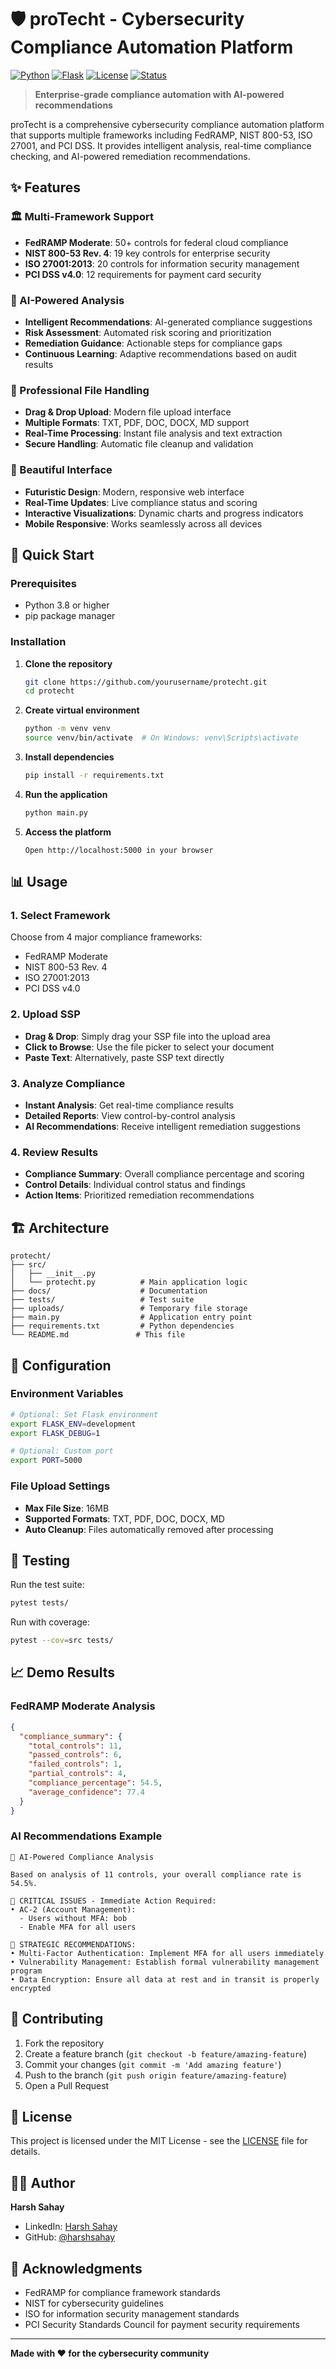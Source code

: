 # 🛡️ proTecht - Cybersecurity Compliance Automation Platform

[![Python](https://img.shields.io/badge/Python-3.8+-blue.svg)](https://python.org)
[![Flask](https://img.shields.io/badge/Flask-2.3+-green.svg)](https://flask.palletsprojects.com)
[![License](https://img.shields.io/badge/License-MIT-yellow.svg)](LICENSE)
[![Status](https://img.shields.io/badge/Status-Production%20Ready-brightgreen.svg)]()

> **Enterprise-grade compliance automation with AI-powered recommendations**

proTecht is a comprehensive cybersecurity compliance automation platform that supports multiple frameworks including FedRAMP, NIST 800-53, ISO 27001, and PCI DSS. It provides intelligent analysis, real-time compliance checking, and AI-powered remediation recommendations.

## ✨ Features

### 🏛️ Multi-Framework Support
- **FedRAMP Moderate**: 50+ controls for federal cloud compliance
- **NIST 800-53 Rev. 4**: 19 key controls for enterprise security
- **ISO 27001:2013**: 20 controls for information security management
- **PCI DSS v4.0**: 12 requirements for payment card security

### 🤖 AI-Powered Analysis
- **Intelligent Recommendations**: AI-generated compliance suggestions
- **Risk Assessment**: Automated risk scoring and prioritization
- **Remediation Guidance**: Actionable steps for compliance gaps
- **Continuous Learning**: Adaptive recommendations based on audit results

### 📁 Professional File Handling
- **Drag & Drop Upload**: Modern file upload interface
- **Multiple Formats**: TXT, PDF, DOC, DOCX, MD support
- **Real-Time Processing**: Instant file analysis and text extraction
- **Secure Handling**: Automatic file cleanup and validation

### 🎨 Beautiful Interface
- **Futuristic Design**: Modern, responsive web interface
- **Real-Time Updates**: Live compliance status and scoring
- **Interactive Visualizations**: Dynamic charts and progress indicators
- **Mobile Responsive**: Works seamlessly across all devices

## 🚀 Quick Start

### Prerequisites
- Python 3.8 or higher
- pip package manager

### Installation

1. **Clone the repository**
   ```bash
   git clone https://github.com/yourusername/protecht.git
   cd protecht
   ```

2. **Create virtual environment**
   ```bash
   python -m venv venv
   source venv/bin/activate  # On Windows: venv\Scripts\activate
   ```

3. **Install dependencies**
   ```bash
   pip install -r requirements.txt
   ```

4. **Run the application**
   ```bash
   python main.py
   ```

5. **Access the platform**
   ```
   Open http://localhost:5000 in your browser
   ```

## 📊 Usage

### 1. Select Framework
Choose from 4 major compliance frameworks:
- FedRAMP Moderate
- NIST 800-53 Rev. 4
- ISO 27001:2013
- PCI DSS v4.0

### 2. Upload SSP
- **Drag & Drop**: Simply drag your SSP file into the upload area
- **Click to Browse**: Use the file picker to select your document
- **Paste Text**: Alternatively, paste SSP text directly

### 3. Analyze Compliance
- **Instant Analysis**: Get real-time compliance results
- **Detailed Reports**: View control-by-control analysis
- **AI Recommendations**: Receive intelligent remediation suggestions

### 4. Review Results
- **Compliance Summary**: Overall compliance percentage and scoring
- **Control Details**: Individual control status and findings
- **Action Items**: Prioritized remediation recommendations

## 🏗️ Architecture

```
protecht/
├── src/
│   ├── __init__.py
│   └── protecht.py          # Main application logic
├── docs/                    # Documentation
├── tests/                   # Test suite
├── uploads/                 # Temporary file storage
├── main.py                  # Application entry point
├── requirements.txt         # Python dependencies
└── README.md               # This file
```

## 🔧 Configuration

### Environment Variables
```bash
# Optional: Set Flask environment
export FLASK_ENV=development
export FLASK_DEBUG=1

# Optional: Custom port
export PORT=5000
```

### File Upload Settings
- **Max File Size**: 16MB
- **Supported Formats**: TXT, PDF, DOC, DOCX, MD
- **Auto Cleanup**: Files automatically removed after processing

## 🧪 Testing

Run the test suite:
```bash
pytest tests/
```

Run with coverage:
```bash
pytest --cov=src tests/
```

## 📈 Demo Results

### FedRAMP Moderate Analysis
```json
{
  "compliance_summary": {
    "total_controls": 11,
    "passed_controls": 6,
    "failed_controls": 1,
    "partial_controls": 4,
    "compliance_percentage": 54.5,
    "average_confidence": 77.4
  }
}
```

### AI Recommendations Example
```
🤖 AI-Powered Compliance Analysis

Based on analysis of 11 controls, your overall compliance rate is 54.5%.

🚨 CRITICAL ISSUES - Immediate Action Required:
• AC-2 (Account Management):
  - Users without MFA: bob
  - Enable MFA for all users

🎯 STRATEGIC RECOMMENDATIONS:
• Multi-Factor Authentication: Implement MFA for all users immediately
• Vulnerability Management: Establish formal vulnerability management program
• Data Encryption: Ensure all data at rest and in transit is properly encrypted
```

## 🤝 Contributing

1. Fork the repository
2. Create a feature branch (`git checkout -b feature/amazing-feature`)
3. Commit your changes (`git commit -m 'Add amazing feature'`)
4. Push to the branch (`git push origin feature/amazing-feature`)
5. Open a Pull Request

## 📄 License

This project is licensed under the MIT License - see the [LICENSE](LICENSE) file for details.

## 👨‍💻 Author

**Harsh Sahay**
- LinkedIn: [Harsh Sahay](www.linkedin.com/in/harsh-sahay09)
- GitHub: [@harshsahay](https://github.com/Harsh-Sahay009)

## 🙏 Acknowledgments

- FedRAMP for compliance framework standards
- NIST for cybersecurity guidelines
- ISO for information security management standards
- PCI Security Standards Council for payment security requirements

---

**Made with ❤️ for the cybersecurity community** 
